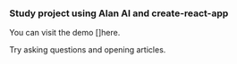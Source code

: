 ### Study project using Alan AI and create-react-app

You can visit the demo []here.

Try asking questions and opening articles.
